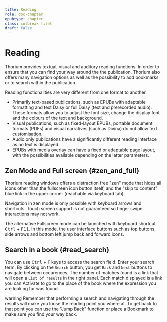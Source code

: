 ```yaml
---
title: Reading
role: doc-chapter
epubtype: chapter
class: colbreak filet
draft: false
---
```


# Reading

Thorium provides textual, visual and auditory reading functions. In
order to ensure that you can find your way around the the publication,
Thorium also offers many navigation options as well as the possibility
to add bookmarks or to search within the publication.

Reading functionalities are very different from one format to another.

- Primarily text-based publications, such as EPUBs with adaptable formatting and text Daisy or full Daisy (text and prerecorded audio). These formats allow you to adjust the font size, change the display font and the colours of the text and background.
- Visual publications, such as fixed-layout EPUBs, portable document formats (PDFs) and visual narratives (such as Divina) do not allow text customisation.
- Audio only publications have a significantly different reading interface as no text is displayed.
- EPUBs with media overlay can have a fixed or adaptable page layout, with the possibilities available depending on the latter parameters.

<section class="filet">

## Zen Mode and Full screen  {#zen_and_full}

Thorium reading windows offers a distraction free "zen" mode that hides all icons other than the fullscreen icon button itself, and the "skip to content" blue link in the upper corner (reachable via keyboard tab). 

Navigation in zen mode is only possible with keyboard arrows and shortcuts. Touch screen support is not guaranteed so finger swipe interactions may not work.

The alternative Fullscreen mode can be launched with keyboard shortcut 
<kbd>Ctrl</kbd> + <kbd>F11</kbd>. In this mode, the user interface buttons such as top buttons, side arrows and bottom left jump back and forward icons. 

</section>
<section class="filet">

## Search in a book {#read_search}

You can use <kbd>Ctrl</kbd> + <kbd>F</kbd> keys to access the search field.
Enter your search term. By clicking on the `Search` button, you get
`Back` and `Next` buttons to navigate between occurences. The number of
matches found is a link that will open a `List of results` in the right
panel. Each match displayed is a link you can Activate to go to the
place of the book where the expression you are looking for was found.

<div class="framed">
 warning
Remember that performing a search and navigating through the results will
make you loose the reading point you where at. To get back to that point you can use the "Jump Back" function or place a Bookmark to
make sure you find your way back.
</div>


</section>
